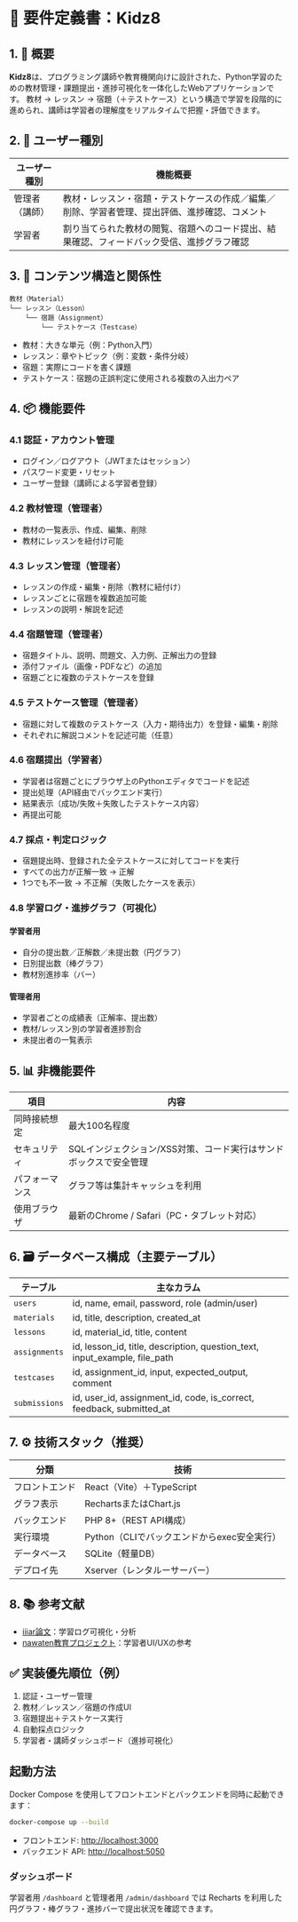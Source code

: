 # 📘 要件定義書：Kidz8

## 1. 🎯 概要

**Kidz8**は、プログラミング講師や教育機関向けに設計された、Python学習のための教材管理・課題提出・進捗可視化を一体化したWebアプリケーションです。
教材 → レッスン → 宿題（＋テストケース）という構造で学習を段階的に進められ、講師は学習者の理解度をリアルタイムで把握・評価できます。

## 2. 👥 ユーザー種別

| ユーザー種別  | 機能概要                                            |
| ------- | ----------------------------------------------- |
| 管理者（講師） | 教材・レッスン・宿題・テストケースの作成／編集／削除、学習者管理、提出評価、進捗確認、コメント |
| 学習者     | 割り当てられた教材の閲覧、宿題へのコード提出、結果確認、フィードバック受信、進捗グラフ確認   |

## 3. 🧩 コンテンツ構造と関係性

```
教材（Material）
└── レッスン（Lesson）
    └── 宿題（Assignment）
        └── テストケース（Testcase）
```

* 教材：大きな単元（例：Python入門）
* レッスン：章やトピック（例：変数・条件分岐）
* 宿題：実際にコードを書く課題
* テストケース：宿題の正誤判定に使用される複数の入出力ペア

## 4. 📦 機能要件

### 4.1 認証・アカウント管理

* ログイン／ログアウト（JWTまたはセッション）
* パスワード変更・リセット
* ユーザー登録（講師による学習者登録）

### 4.2 教材管理（管理者）

* 教材の一覧表示、作成、編集、削除
* 教材にレッスンを紐付け可能

### 4.3 レッスン管理（管理者）

* レッスンの作成・編集・削除（教材に紐付け）
* レッスンごとに宿題を複数追加可能
* レッスンの説明・解説を記述

### 4.4 宿題管理（管理者）

* 宿題タイトル、説明、問題文、入力例、正解出力の登録
* 添付ファイル（画像・PDFなど）の追加
* 宿題ごとに複数のテストケースを登録

### 4.5 テストケース管理（管理者）

* 宿題に対して複数のテストケース（入力・期待出力）を登録・編集・削除
* それぞれに解説コメントを記述可能（任意）

### 4.6 宿題提出（学習者）

* 学習者は宿題ごとにブラウザ上のPythonエディタでコードを記述
* 提出処理（API経由でバックエンド実行）
* 結果表示（成功/失敗＋失敗したテストケース内容）
* 再提出可能

### 4.7 採点・判定ロジック

* 宿題提出時、登録された全テストケースに対してコードを実行
* すべての出力が正解一致 → 正解
* 1つでも不一致 → 不正解（失敗したケースを表示）

### 4.8 学習ログ・進捗グラフ（可視化）

#### 学習者用

* 自分の提出数／正解数／未提出数（円グラフ）
* 日別提出数（棒グラフ）
* 教材別進捗率（バー）

#### 管理者用

* 学習者ごとの成績表（正解率、提出数）
* 教材/レッスン別の学習者進捗割合
* 未提出者の一覧表示

## 5. 📊 非機能要件

| 項目      | 内容                                   |
| ------- | ------------------------------------ |
| 同時接続想定  | 最大100名程度                             |
| セキュリティ  | SQLインジェクション/XSS対策、コード実行はサンドボックスで安全管理 |
| パフォーマンス | グラフ等は集計キャッシュを利用                      |
| 使用ブラウザ  | 最新のChrome / Safari（PC・タブレット対応）       |

## 6. 🗃️ データベース構成（主要テーブル）

| テーブル          | 主なカラム                                                                          |
| ------------- | ------------------------------------------------------------------------------ |
| `users`       | id, name, email, password, role (admin/user)                                   |
| `materials`   | id, title, description, created\_at                                            |
| `lessons`     | id, material\_id, title, content                                               |
| `assignments` | id, lesson\_id, title, description, question\_text, input\_example, file\_path |
| `testcases`   | id, assignment\_id, input, expected\_output, comment                           |
| `submissions` | id, user\_id, assignment\_id, code, is\_correct, feedback, submitted\_at       |

## 7. ⚙️ 技術スタック（推奨）

| 分類      | 技術                           |
| ------- | ---------------------------- |
| フロントエンド | React（Vite）＋TypeScript       |
| グラフ表示   | RechartsまたはChart.js          |
| バックエンド  | PHP 8+（REST API構成）           |
| 実行環境    | Python（CLIでバックエンドからexec安全実行） |
| データベース  | SQLite（軽量DB）                 |
| デプロイ先   | Xserver（レンタルーサーバー）           |

## 8. 📚 参考文献

* [iiiar論文](https://iiiar.org/iiars/doc/iiars_workshop7_2_2.pdf)：学習ログ可視化・分析
* [nawaten教育プロジェクト](https://2022.nawaten.online/project/2711)：学習者UI/UXの参考

## ✅ 実装優先順位（例）

1. 認証・ユーザー管理
2. 教材／レッスン／宿題の作成UI
3. 宿題提出＋テストケース実行
4. 自動採点ロジック
5. 学習者・講師ダッシュボード（進捗可視化）


## 起動方法

Docker Compose を使用してフロントエンドとバックエンドを同時に起動できます：

```bash
docker-compose up --build
````

* フロントエンド: [http://localhost:3000](http://localhost:3000)
* バックエンド API: [http://localhost:5050](http://localhost:5050)

### ダッシュボード

学習者用 `/dashboard` と管理者用 `/admin/dashboard` では Recharts を利用した
円グラフ・棒グラフ・進捗バーで提出状況を確認できます。
